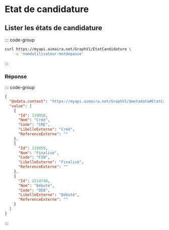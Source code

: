 # Etat de candidature

## Lister les états de candidature

::: code-group

```bash [cURL]
curl https://myapi.aimaira.net/GraphV1/EtatCandidature \
	-u 'nomdutilisateur:motdepasse'
```

:::

### Réponse

::: code-group

```json [JSON]
{
  "@odata.context": "https://myapi.aimaira.net/GraphV1/$metadata#EtatCandidature",
  "value": [
    {
      "Id": 119058,
      "Nom": "Créé",
      "Code": "CRE",
      "LibelleExterne": "Créé",
      "ReferenceExterne": ""
    },
    {
      "Id": 119059,
      "Nom": "Finalisé",
      "Code": "FIN",
      "LibelleExterne": "Finalisé",
      "ReferenceExterne": ""
    },
    {
      "Id": 2214748,
      "Nom": "Débuté",
      "Code": "DEB",
      "LibelleExterne": "Débuté",
      "ReferenceExterne": ""
    }
  ]
}
```

:::